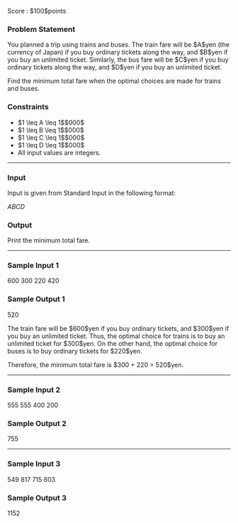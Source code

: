 
<div>

<span>

<span>

<p>
Score : $100$points
</p>

<div>

<section>

### **Problem Statement**

<p>
You planned a trip using trains and buses.
The train fare will be $A$yen (the currency of Japan) if you buy ordinary tickets along the way, and $B$yen if you buy an unlimited ticket.
Similarly, the bus fare will be $C$yen if you buy ordinary tickets along the way, and $D$yen if you buy an unlimited ticket.
</p>

<p>
Find the minimum total fare when the optimal choices are made for trains and buses.
</p>

</section>

</div>

<div>

<section>

### **Constraints**

<ul>

<li>
$1 \leq A \leq 1$$000$
</li>

<li>
$1 \leq B \leq 1$$000$
</li>

<li>
$1 \leq C \leq 1$$000$
</li>

<li>
$1 \leq D \leq 1$$000$
</li>

<li>
All input values are integers.
</li>

</ul>

</section>

</div>

---

<div>

<div>

<section>

### **Input**

<p>
Input is given from Standard Input in the following format:
</p>

<div>

$A$$B$$C$$D$
</div>

</section>

</div>

<div>

<section>

### **Output**

<p>
Print the minimum total fare.
</p>

</section>

</div>

</div>

---

<div>

<section>

### **Sample Input 1**

<div>

600
300
220
420

</div>

</section>

</div>

<div>

<section>

### **Sample Output 1**

<div>

520

</div>

<p>
The train fare will be $600$yen if you buy ordinary tickets, and $300$yen if you buy an unlimited ticket.
Thus, the optimal choice for trains is to buy an unlimited ticket for $300$yen.
On the other hand, the optimal choice for buses is to buy ordinary tickets for $220$yen.
</p>

<p>
Therefore, the minimum total fare is $300 + 220 = 520$yen.
</p>

</section>

</div>

---

<div>

<section>

### **Sample Input 2**

<div>

555
555
400
200

</div>

</section>

</div>

<div>

<section>

### **Sample Output 2**

<div>

755

</div>

</section>

</div>

---

<div>

<section>

### **Sample Input 3**

<div>

549
817
715
603

</div>

</section>

</div>

<div>

<section>

### **Sample Output 3**

<div>

1152

</div>

</section>

</div>

</span>

</span>

</div>
